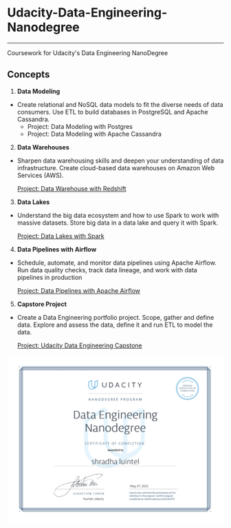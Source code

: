 # Udacity-Data-Engineering-Nanodegree

---

Coursework for Udacity's Data Engineering NanoDegree

## Concepts

1. **Data Modeling**
- Create relational and NoSQL data models to fit the diverse needs of data consumers. Use ETL to build databases in PostgreSQL and Apache Cassandra.
  - Project: Data Modeling with Postgres
  - Project: Data Modeling with Apache Cassandra

2. **Data Warehouses**
- Sharpen data warehousing skills and deepen your understanding of data infrastructure. Create cloud-based data warehouses on Amazon Web Services (AWS).
  
     [Project: Data Warehouse with Redshift](https://github.com/shradz27/Data-Engineering-Nanodegree-Udacity/tree/main/Data%20Warehousing%20with%20Redshift)

3. **Data Lakes**
- Understand the big data ecosystem and how to use Spark to work with massive datasets. Store big data in a data lake and query it with Spark.
    
     [Project: Data Lakes with Spark](https://github.com/shradz27/Data-Engineering-Nanodegree-Udacity/tree/main/Data%20Lakes%20with%20Spark)

4. **Data Pipelines with Airflow**
- Schedule, automate, and monitor data pipelines using Apache Airflow. Run data quality checks, track data lineage, and work with data pipelines in production
  
    [Project: Data Pipelines with Apache Airflow](https://github.com/shradz27/Data-Engineering-Nanodegree-Udacity/tree/main/Data%20Pipelines%20with%20Airflow)
  
5. **Capstore Project**
- Create a Data Engineering portfolio project. Scope, gather and define data. Explore and assess the data, define it and run ETL to model the data. 

    [Project: Udacity Data Engineering Capstone](https://github.com/shradz27/Data-Engineering-Nanodegree-Udacity/tree/main/DEND%20Capstone%20Project)

![certificate](https://github.com/shradz27/Data-Engineering-Nanodegree-Udacity/blob/main/udacityCertificate.jpg)

